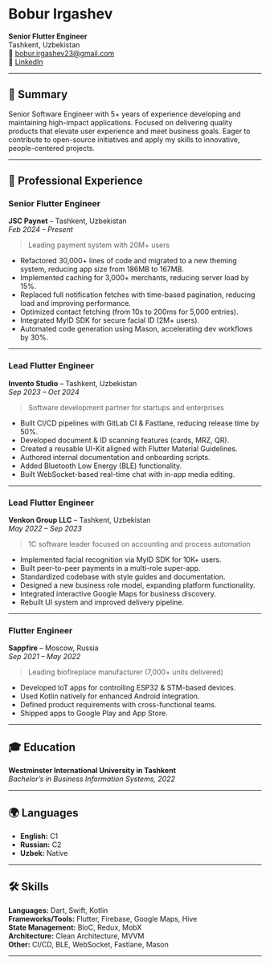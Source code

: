 # Bobur Irgashev  
**Senior Flutter Engineer**  
Tashkent, Uzbekistan  
📧 bobur.irgashev23@gmail.com  
🔗 [LinkedIn](https://www.linkedin.com/in/bobur-irgashev/)  

---

## 🧠 Summary  
Senior Software Engineer with 5+ years of experience developing and maintaining high-impact applications. Focused on delivering quality products that elevate user experience and meet business goals. Eager to contribute to open-source initiatives and apply my skills to innovative, people-centered projects.

---

## 💼 Professional Experience  

### **Senior Flutter Engineer**  
**JSC Paynet** – Tashkent, Uzbekistan  
_Feb 2024 – Present_  
> Leading payment system with 20M+ users

- Refactored 30,000+ lines of code and migrated to a new theming system, reducing app size from 186MB to 167MB.
- Implemented caching for 3,000+ merchants, reducing server load by 15%.
- Replaced full notification fetches with time-based pagination, reducing load and improving performance.
- Optimized contact fetching (from 10s to 200ms for 5,000 entries).
- Integrated MyID SDK for secure facial ID (2M+ users).
- Automated code generation using Mason, accelerating dev workflows by 30%.

---

### **Lead Flutter Engineer**  
**Invento Studio** – Tashkent, Uzbekistan  
_Sep 2023 – Oct 2024_  
> Software development partner for startups and enterprises

- Built CI/CD pipelines with GitLab CI & Fastlane, reducing release time by 50%.
- Developed document & ID scanning features (cards, MRZ, QR).
- Created a reusable UI-Kit aligned with Flutter Material Guidelines.
- Authored internal documentation and onboarding scripts.
- Added Bluetooth Low Energy (BLE) functionality.
- Built WebSocket-based real-time chat with in-app media editing.

---

### **Lead Flutter Engineer**  
**Venkon Group LLC** – Tashkent, Uzbekistan  
_May 2022 – Sep 2023_  
> 1C software leader focused on accounting and process automation

- Implemented facial recognition via MyID SDK for 10K+ users.
- Built peer-to-peer payments in a multi-role super-app.
- Standardized codebase with style guides and documentation.
- Designed a new business role model, expanding platform functionality.
- Integrated interactive Google Maps for business discovery.
- Rebuilt UI system and improved delivery pipeline.

---

### **Flutter Engineer**  
**Sappfire** – Moscow, Russia  
_Sep 2021 – May 2022_  
> Leading biofireplace manufacturer (7,000+ units delivered)

- Developed IoT apps for controlling ESP32 & STM-based devices.
- Used Kotlin natively for enhanced Android integration.
- Defined product requirements with cross-functional teams.
- Shipped apps to Google Play and App Store.

---

## 🎓 Education  
**Westminster International University in Tashkent**  
_Bachelor’s in Business Information Systems, 2022_

---

## 🌍 Languages  
- **English:** C1  
- **Russian:** C2  
- **Uzbek:** Native  

---

## 🛠 Skills  

**Languages:** Dart, Swift, Kotlin  
**Frameworks/Tools:** Flutter, Firebase, Google Maps, Hive  
**State Management:** BloC, Redux, MobX  
**Architecture:** Clean Architecture, MVVM  
**Other:** CI/CD, BLE, WebSocket, Fastlane, Mason  

---
